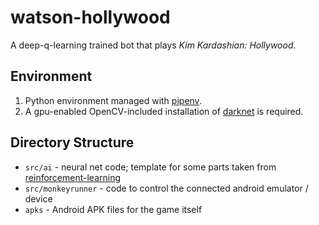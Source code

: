 # watson-hollywood

A deep-q-learning trained bot that plays *Kim Kardashian: Hollywood*.

## Environment

1. Python environment managed with [pipenv](https://docs.pipenv.org/).
2. A gpu-enabled OpenCV-included installation of [darknet](https://pjreddie.com/darknet/install/) is required.

## Directory Structure

* `src/ai` - neural net code; template for some parts taken from [reinforcement-learning](https://github.com/dennybritz/reinforcement-learning/)
* `src/monkeyrunner` - code to control the connected android emulator / device
* `apks` - Android APK files for the game itself

